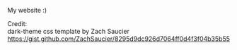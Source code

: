 
My website :)   

Credit:   
dark-theme css template by Zach Saucier   
https://gist.github.com/ZachSaucier/8295d9dc926d7064ff0d4f3f04b35b55